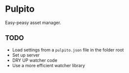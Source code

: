 # Pulpito
Easy-peasy asset manager.

## TODO
 * Load settings from a `pulpito.json` file in the folder root
 * Set up server
 * DRY UP watcher code
 * Use a more efficient watcher library
